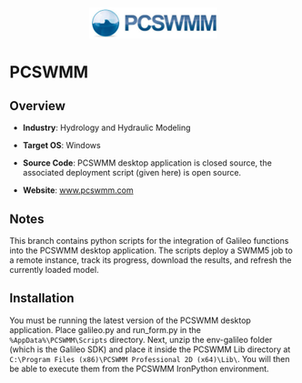 <p align="center">
  <img src="https://github.com/GoHypernet/Galileo-Mission-Frameworks/blob/pcswmm/pcswmm_logo.jfif" width="225">
</p>

# PCSWMM
## Overview

- **Industry**: Hydrology and Hydraulic Modeling

- **Target OS**: Windows

- **Source Code**: PCSWMM desktop application is closed source, the associated deployment script (given here) is open source. 

- **Website**: www.pcswmm.com

## Notes

This branch contains python scripts for the integration of Galileo functions into the 
PCSWMM desktop application. The scripts deploy a SWMM5 job to a remote instance, track its 
progress, download the results, and refresh the currently loaded model. 

## Installation

You must be running the latest version of the PCSWMM desktop application. Place galileo.py and run_form.py in the
`%AppData%\PCSWMM\Scripts` directory. Next, unzip the env-galileo folder (which is the Galileo SDK) and place it inside the PCSWMM Lib directory at 
`C:\Program Files (x86)\PCSWMM Professional 2D (x64)\Lib\`. You will then be able to execute them from the PCSWMM IronPython environment. 
